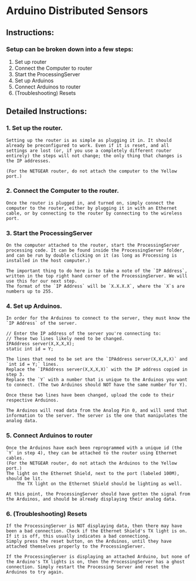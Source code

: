 Arduino Distributed Sensors
===========================


Instructions:
-------------

### Setup can be broken down into a few steps:

1. Set up router
2. Connect the Computer to router
3. Start the ProcessingServer
4. Set up Arduinos
5. Connect Arduinos to router
6. (Troubleshooting) Resets

Detailed Instructions:
----------------------

### 1. Set up the router.
	Setting up the router is as simple as plugging it in. It should already be preconfigured to work. Even if it is reset, and all settings are lost (or, if you use a completely different router entirely) the steps will not change; the only thing that changes is the IP addresses.

	(For the NETGEAR router, do not attach the computer to the Yellow port.)

### 2. Connect the Computer to the router.
	Once the router is plugged in, and turned on, simply connect the computer to the router, either by plugging it in with an Ethernet cable, or by connecting to the router by connecting to the wireless port.

### 3. Start the ProcessingServer
	On the computer attached to the router, start the ProcessingServer processing code. It can be found inside the ProcessingServer folder, and can be run by double clicking on it (as long as Processing is installed in the host computer.)

	The important thing to do here is to take a note of the `IP Address`, written in the top right hand corner of the ProcessingServer. We will use this for our next step.
	The format of the `IP Address` will be `X.X.X.X`, where the `X`s are numbers up to 255.

### 4. Set up Arduinos.
	In order for the Arduinos to connect to the server, they must know the `IP Address` of the server.

    // Enter the IP address of the server you're connecting to:
    // These two lines likely need to be changed.
    IPAddress server(X,X,X,X); 
    static int id = Y;

	The lines that need to be set are the `IPAddress server(X,X,X,X)` and `int id = Y;` lines. 
	Replace the `IPAddress server(X,X,X,X)` with the IP address copied in step 3.
	Replace the `Y` with a number that is unique to the Arduinos you want to connect. (The two Arduinos should NOT have the same number for Y).

	Once these two lines have been changed, upload the code to their respective Arduinos.

	The Arduinos will read data from the Analog Pin 0, and will send that information to the server. The server is the one that manipulates the analog data.

### 5. Connect Arduinos to router
	Once the Arduinos have each been reprogrammed with a unique id (the `Y` in step 4), they can be attached to the router using Ethernet cables.
	(For the NETGEAR router, do not attach the Arduinos to the Yellow port.)
	The light on the Ethernet Shield, next to the port (labeled 100M), should be lit.
		The TX light on the Ethernet Shield should be lighting as well.

	At this point, the ProcessingServer should have gotten the signal from the Arduinos, and should be already displaying their analog data.

### 6. (Troubleshooting) Resets
	If the ProcessingServer is NOT displaying data, then there may have been a bad connection. Check if the Ethernet Shield's TX light is on. If it is off, this usually indicates a bad connectiong.
	Simply press the reset button, on the Arduinos, until they have attached themselves properly to the ProcessingServer.

	If the ProcessingServer is displaying an attached Arduino, but none of the Arduino's TX lights is on, then the ProcessingServer has a ghost connection. Simply restart the Processing Server and reset the Arduinos to try again.

